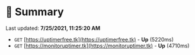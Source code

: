 # 📖 Summary
Last updated: **7/25/2021, 11:25:20 AM**

- `GET` [https://uptimerfree.tk](https://uptimerfree.tk) - **Up** (5220ms)
- `GET` [https://monitoruptimer.tk](https://monitoruptimer.tk) - **Up** (4710ms)

